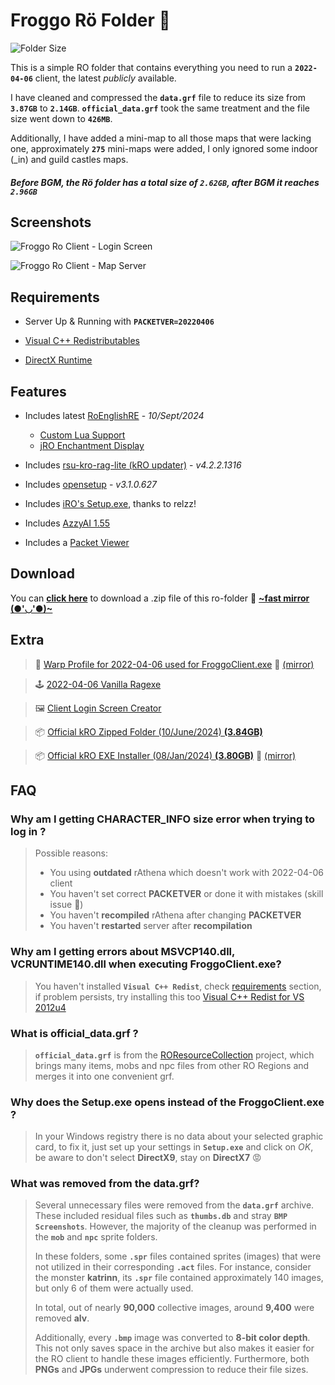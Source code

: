 # Froggo Rö Folder 🐸

![Folder Size](https://img.shields.io/badge/Folder%20Size-2.96GB-lightgreen)


This is a simple RO folder that contains everything you need to run a **`2022-04-06`** client, the latest *publicly* available.

I have cleaned and compressed the **`data.grf`** file to reduce its size from **`3.87GB`** to **`2.14GB`**. **`official_data.grf`** took the same treatment and the file size went down to **`426MB`**.

Additionally, I have added a mini-map to all those maps that were lacking one, approximately  **`275`** mini-maps were added, I only ignored some indoor (_in) and guild castles maps.

##### Before BGM, the Rö folder has a total size of **`2.62GB`**, after BGM it reaches **`2.96GB`**

## Screenshots

![Froggo Ro Client - Login Screen](https://images.weserv.nl/?url=https://i.imgur.com/3y0gpuw.png?v=4&default=https://i.imgur.com/3y0gpuw.png&fit=cover&maxage=7d&l=9)

![Froggo Ro Client - Map Server](https://images.weserv.nl/?url=https://i.imgur.com/hDloxHw.png?v=4&default=https://i.imgur.com/hDloxHw.png&fit=cover&maxage=7d&l=9)

## Requirements

- Server Up & Running with **`PACKETVER=20220406`**

- [Visual C++ Redistributables](https://github.com/abbodi1406/vcredist/releases/latest/download/VisualCppRedist_AIO_x86_x64.exe)

- [DirectX Runtime](https://download.microsoft.com/download/1/7/1/1718CCC4-6315-4D8E-9543-8E28A4E18C4C/dxwebsetup.exe)

## Features
 - Includes latest [RoEnglishRE](https://github.com/llchrisll/ROenglishRE/) - *10/Sept/2024*
   - [Custom Lua Support](https://llchrisll.github.io/ROTPDocs/addons/#custom-lua-support)
   - [jRO Enchantment Display](https://llchrisll.github.io/ROTPDocs/addons/#jro-enchants-display)
  
 - Includes [rsu-kro-rag-lite (kRO updater)](https://nn.ai4rei.net/dev/rsu/) - *v4.2.2.1316*

 - Includes [opensetup](https://nn.ai4rei.net/dev/opensetup/) - *v3.1.0.627*

 - Includes [iRO's Setup.exe](# "It's in English 🤓"), thanks to relzz!

 - Includes [AzzyAI 1.55](https://github.com/SpenceKonde/AzzyAI) 

 - Includes a [Packet Viewer](https://i.imgur.com/rxfWgQ3.png)

## Download

You can [**click here**](https://gitlab.com/SapitoSucio/ro-folder/-/archive/main/ro-folder-main.zip) to download a .zip file of this ro-folder 🔸 [**~fast mirror (●'◡'●)~**](https://qiwi.gg/file/brYo0305-ro-folder "Really Fast, but dont fall for the ADS 🐸👍")


## Extra

> 👾 [Warp Profile for 2022-04-06 used for FroggoClient.exe](https://www.mediafire.com/file/9nednu5y8vcan7i/2022-04-06Patches.yml/file) 🔸 [(mirror)](https://drive.google.com/file/d/1Yd52mAJrdrDzDkbHeWvJSlw_r2nuiPmT/view?usp=sharing)

> 🕹️ [2022-04-06 Vanilla Ragexe](https://nemo.herc.ws/downloads/2022-04-06_Ragexe_1648707856/)
  
> 🖼️ [Client Login Screen Creator](https://sapitosucio.github.io/FroggoCutter/)


> 📦 [Official kRO Zipped Folder (10/June/2024) **(3.84GB)**](http://rofull.gnjoy.com/Ragnarok_240610.zip) 

> 📦 [Official kRO EXE Installer (08/Jan/2024) **(3.80GB)**](http://rofull.gnjoy.com/RAG_SETUP_240108.exe) 🔸 [(mirror)](https://archive.org/details/rag-setup-240108 "Thx to Archive.org 🐸👍")

## FAQ

### Why am I getting **CHARACTER_INFO size** error when trying to log in ?

> Possible reasons:
> - You using **outdated** rAthena which doesn't work with 2022-04-06 client
> - You haven't set correct **PACKETVER** or done it with mistakes (skill issue 💅)
> - You haven't **recompiled** rAthena after changing **PACKETVER**
> - You haven't **restarted** server after **recompilation**

### Why am I getting errors about **MSVCP140.dll**, **VCRUNTIME140.dll** when executing FroggoClient.exe?

> You haven't installed **`Visual C++ Redist`**, check [requirements](#requirements) section, if problem persists, try installing this too [Visual C++ Redist for VS 2012u4](https://www.microsoft.com/es-es/download/details.aspx?id=30679) 

### What is **official_data.grf** ?

> **`official_data.grf`** is from the [ROResourceCollection](https://github.com/llchrisll/ROResourceCollection "Chris's project 🐸" ) project, which brings many items, mobs and npc files from other RO Regions and merges it into one convenient grf.

### Why does the Setup.exe opens instead of the FroggoClient.exe ?

> In your Windows registry there is no data about your selected graphic card, to fix it, just set up your settings in **`Setup.exe`** and click on *OK*, be aware to don't select **DirectX9**, stay on **DirectX7** 😡


### What was removed from the data.grf?

> Several unnecessary files were removed from the **`data.grf`** archive. These included residual files such as **`thumbs.db`** and stray **`BMP Screenshots`**. However, the majority of the cleanup was performed in the **`mob`** and **`npc`** sprite folders.
>
> In these folders, some **`.spr`** files contained sprites (images) that were not utilized in their corresponding **`.act`** files. For instance, consider the monster **katrinn**, its **`.spr`** file contained approximately 140 images, but only 6 of them were actually used.
>
> In total, out of nearly **90,000** collective images, around **9,400** were removed **alv**.
>
> Additionally, every **`.bmp`** image was converted to **8-bit color depth**. This not only saves space in the archive but also makes it easier for the RO client to handle these images efficiently. Furthermore, both **PNGs** and **JPGs** underwent compression to reduce their file sizes.
